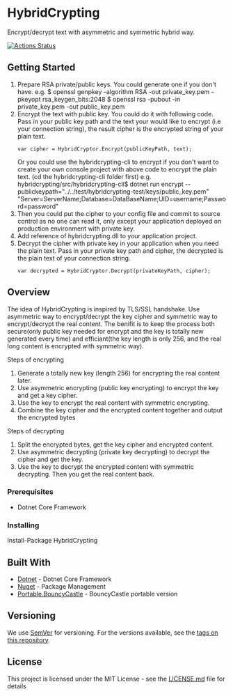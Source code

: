 # HybridCrypting

Encrypt/decrypt text with asymmetric and symmetric hybrid way.

[![Actions Status](https://github.com/terry-yip/HybridCrypting/workflows/DotNetCore/badge.svg)](https://github.com/terry-yip/HybridCrypting/actions)

## Getting Started

1. Prepare RSA private/public keys. 
   You could generate one if you don't have. e.g.
   $ openssl genpkey -algorithm RSA -out private_key.pem -pkeyopt rsa_keygen_bits:2048
   $ openssl rsa -pubout -in private_key.pem -out public_key.pem
2. Encrypt the text with public key. 
   You could do it with following code. Pass in your public key path and the text your would like to encrypt (i.e your connection string), the result cipher is the encrypted string of your plain text.
   ```
   var cipher = HybridCryptor.Encrypt(publicKeyPath, text);
   ```
   Or you could use the hybridcrypting-cli to encrypt if you don't want to create your own console project with above code to encrypt the plain text. (cd the hybridcrypting-cli folder first) e.g.
   hybridcrypting/src/hybridcrypting-cli$ dotnet run encrypt --publickeypath="../../test/hybridcrypting-test/keys/public_key.pem" "Server=ServerName;Database=DataBaseName;UID=username;Password=password"
3. Then you could put the cipher to your config file and commit to source control as no one can read it, only except your application deployed on production environment with private key.
4. Add reference of hybridcrypting.dll to your application project.
5. Decrypt the cipher with private key in your application when you need the plain text. Pass in your private key path and cipher, the decrypted is the plain text of your connection string.
   ```
   var decrypted = HybridCryptor.Decrypt(privateKeyPath, cipher);
   ```

## Overview

The idea of HybridCrypting is inspired by TLS/SSL handshake. Use asymmetric way to encrypt/decrypt the key cipher and symmetric way to encrypt/decrypt the real content. The benifit is to keep the process both secure(only public key needed for encrypt and the key is totally new generated every time) and efficiant(the key length is only 256, and the real long content is encrypted with symmetric way).

Steps of encrypting
1. Generate a totally new key (length 256) for encrypting the real content later.
2. Use asymmetric encrypting (public key encrypting) to encrypt the key and get a key cipher.
3. Use the key to encrypt the real content with symmetric encrypting.
4. Combine the key cipher and the encrypted content together and output the encrypted bytes

Steps of decrypting
1. Split the encrypted bytes, get the key cipher and encrypted content.
2. Use asymmetric decrypting (private key decrypting) to decrypt the cipher and get the key.
3. Use the key to decrypt the encrypted content with symmetric decrypting. Then you get the real content back.

### Prerequisites

- Dotnet Core Framework

### Installing

Install-Package HybridCrypting

## Built With

* [Dotnet](https://github.com/dotnet/core) - Dotnet Core Framework
* [Nuget](https://nuget.org) - Package Management
* [Portable.BouncyCastle](https://github.com/novotnyllc/bc-csharp) - BouncyCastle portable version

## Versioning

We use [SemVer](http://semver.org/) for versioning. For the versions available, see the [tags on this repository](https://github.com/terry-yip/HybridCrypting/tags). 

## License

This project is licensed under the MIT License - see the [LICENSE.md](LICENSE.md) file for details

